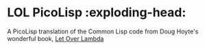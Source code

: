 # LOL PicoLisp :exploding-head:
A PicoLisp translation of the Common Lisp code from Doug Hoyte's wonderful book,
[Let Over Lambda](https://letoverlambda.com)
